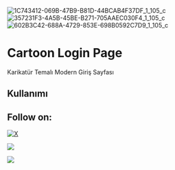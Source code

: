 ![1C743412-069B-47B9-B81D-44BCAB4F37DF_1_105_c](https://github.com/eac0d3rx/cartoon-login-page-giris-sayfasi-html-css/assets/145233685/748a2d6d-c098-4b71-a801-f62742301281)
![357231F3-4A5B-45BE-B271-705AAEC030F4_1_105_c](https://github.com/eac0d3rx/cartoon-login-page-giris-sayfasi-html-css/assets/145233685/1741933e-a893-45a7-9bfa-143d1fd2a822)
![602B3C42-688A-4729-853E-698B0592C7D9_1_105_c](https://github.com/eac0d3rx/cartoon-login-page-giris-sayfasi-html-css/assets/145233685/9bb1288e-1720-491c-9f8f-4611f174ac7b)

# Cartoon Login Page
Karikatür Temalı Modern Giriş Sayfası

## Kullanımı

## Follow on:
[![X](https://img.shields.io/badge/X-black.svg?logo=X&logoColor=white)](https://x.com/zekayasaygiduy)
<p align="left">
<a href="https://github.com/eac0d3rx"><img src="https://img.shields.io/badge/GitHub-Follow%20on%20GitHub-inactive.svg?logo=github"></a>

<a href="https://t.me/iameac0d3rx"><img src="https://img.shields.io/badge/Telegram-Contact%20Telegram%20Profile-blue.svg?logo=telegram"></a>
</p><p align="left"> 
